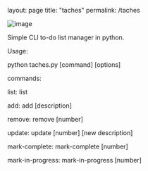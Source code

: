 layout: page
title: "taches"
permalink: /taches


![image](https://github.com/user-attachments/assets/27991183-b874-4a9a-bf69-c9a483f5817f)



Simple CLI to-do list manager in python. 


Usage: 

python taches.py [command] [options]

commands: 

list: 
list

add: 
add [description]

remove:
remove [number]

update:
update [number] [new description]

mark-complete:
mark-complete [number]

mark-in-progress:
mark-in-progress [number]


